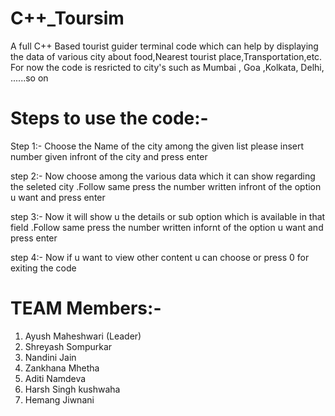 # C++_Toursim
A full C++ Based tourist guider terminal code which can help by displaying the data of various city about  food,Nearest tourist place,Transportation,etc. For now the code is resricted to city's such as Mumbai , Goa ,Kolkata, Delhi, ......so on 

# Steps to use the code:- 

Step 1:- Choose the Name of the city among the given list please insert number given infront of the city and press enter 

step 2:- Now choose among the various data which it can show regarding the seleted city .Follow same press the number written infront of the option u want and press enter

step 3:-  Now it will show u the details or sub option which is available in that field .Follow same press the number written infornt of the option u want and press enter

step 4:-  Now if u want to view other content u can choose or press 0 for exiting the code 

# TEAM Members:- 

1. Ayush Maheshwari (Leader)
2. Shreyash Sompurkar 
3. Nandini Jain
4. Zankhana Mhetha
5. Aditi Namdeva
6. Harsh Singh kushwaha
7. Hemang Jiwnani
